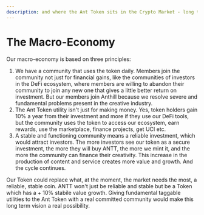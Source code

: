 ```yaml
---
description: and where the Ant Token sits in the Crypto Market - long term vision
---
```


# The Macro-Economy

Our macro-economy is based on three principles:

1. We have a community that uses the token daily. Members join the community not just for financial gains, like the communities of investors in the DeFi ecosystem, where members are willing to abandon their community to join any new one that gives a little better return on investment. But our members join Anthill because we resolve severe and fundamental problems present in the creative industry.
2. The Ant Token utility isn't just for making money. Yes, token holders gain 10% a year from their investment and more if they use our DeFi tools, but the community uses the token to access our ecosystem, earn rewards, use the marketplace, finance projects, get UCI etc.
3. A stable and functioning community means a reliable investment, which would attract investors. The more investors see our token as a secure investment, the more they will buy ANTT, the more we mint it, and the more the community can finance their creativity. This increase in the production of content and service creates more value and growth. And the cycle continues.

Our Token could replace what, at the moment, the market needs the most, a reliable, stable coin. ANTT won't just be reliable and stable but be a Token which has a + 10% stabile value growth. Giving fundamental taggable utilities to the Ant Token with a real committed community would make this long term vision a real possibility.
